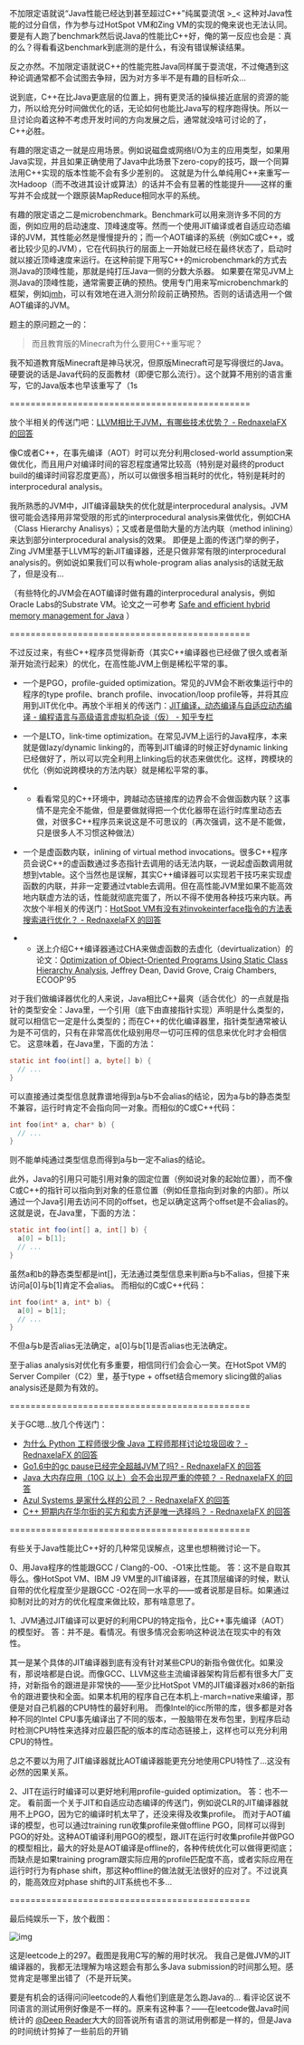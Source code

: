 不加限定语就说“Java性能已经达到甚至超过C++”纯属耍流氓 >_< 这种对Java性能的过分自信，作为参与过HotSpot VM和Zing VM的实现的俺来说也无法认同。
要是有人跑了benchmark然后说Java的性能比C++好，俺的第一反应也会是：真的么？得看看这benchmark到底测的是什么，有没有错误解读结果。

反之亦然。不加限定语就说C++的性能完胜Java同样属于耍流氓，不过俺遇到这种论调通常都不会试图去争辩，因为对方多半不是有趣的目标听众…

说到底，C++在比Java更底层的位置上，拥有更灵活的操纵接近底层的资源的能力，所以给充分时间做优化的话，无论如何也能比Java写的程序跑得快。所以一旦讨论向着这种不考虑开发时间的方向发展之后，通常就没啥可讨论的了，C++必胜。

有趣的限定语之一就是应用场景。例如说磁盘或网络I/O为主的应用类型，如果用Java实现，并且如果正确使用了Java中此场景下zero-copy的技巧，跟一个同算法用C++实现的版本性能不会有多少差别的。
这就是为什么单纯用C++来重写一次Hadoop（而不改进其设计或算法）的话并不会有显著的性能提升——这样的重写并不会成就一个跟原装MapReduce相同水平的系统。

有趣的限定语之二是microbenchmark。Benchmark可以用来测许多不同的方面，例如应用的启动速度、顶峰速度等。然而一个使用JIT编译或者自适应动态编译的JVM，其性能必然是慢慢提升的；而一个AOT编译的系统（例如C或C++，或者比较少见的JVM），它在代码执行的层面上一开始就已经在最终状态了，启动时就以接近顶峰速度来运行。在这种前提下用写C++的microbenchmark的方式去测Java的顶峰性能，那就是纯打压Java一侧的分数大杀器。
如果要在常见JVM上测Java的顶峰性能，通常需要正确的预热。使用专门用来写microbenchmark的框架，例如[jmh](https://link.zhihu.com/?target=http%3A//openjdk.java.net/projects/code-tools/jmh/)，可以有效地在进入测分阶段前正确预热。否则的话请选用一个做AOT编译的JVM。

题主的原问题之一的：

> 而且教育版的Minecraft为什么要用C++重写呢？

我不知道教育版Minecraft是神马状况，但原版Minecraft可是写得很烂的Java。硬要说的话是Java代码的反面教材（即便它那么流行）。这个就算不用别的语言重写，它的Java版本也早该重写了（1s

==============================================

放个半相关的传送门吧：[LLVM相比于JVM，有哪些技术优势？ - RednaxelaFX 的回答](https://www.zhihu.com/question/47819047/answer/108130984)

像C或者C++，在事先编译（AOT）时可以充分利用closed-world assumption来做优化，而且用户对编译时间的容忍程度通常比较高（特别是对最终的product build的编译时间容忍度更高），所以可以做很多相当耗时的优化，特别是耗时的interprocedural analysis。

我所熟悉的JVM中，JIT编译最缺失的优化就是interprocedural analysis。JVM很可能会选择用非常受限的形式的interprocedural analysis来做优化，例如CHA（Class Hierarchy Analisys）；又或者是借助大量的方法内联（method inlining）来达到部分interprocedural analysis的效果。
即便是上面的传送门举的例子，Zing JVM里基于LLVM写的新JIT编译器，还是只做非常有限的interprocedural analysis的。例如说如果我们可以有whole-program alias analysis的话就无敌了，但是没有…

（有些特化的JVM会在AOT编译时做有趣的interprocedural analysis，例如Oracle Labs的Substrate VM。论文之一可参考 [Safe and efficient hybrid memory management for Java](https://link.zhihu.com/?target=http%3A//dl.acm.org/authorize%3FN98614) ）

==============================================

不过反过来，有些C++程序员觉得新奇（其实C++编译器也已经做了很久或者渐渐开始流行起来）的优化，在高性能JVM上倒是稀松平常的事。

- 一个是PGO，profile-guided optimization。常见的JVM会不断收集运行中的程序的type profile、branch profile、invocation/loop profile等，并将其应用到JIT优化中。再放个半相关的传送门：[JIT编译，动态编译与自适应动态编译 - 编程语言与高级语言虚拟机杂谈（仮） - 知乎专栏](https://zhuanlan.zhihu.com/p/19977592)

- 一个是LTO，link-time optimization。在常见JVM上运行的Java程序，本来就是做lazy/dynamic linking的，而等到JIT编译的时候正好dynamic linking已经做好了，所以可以完全利用上linking后的状态来做优化。这样，跨模块的优化（例如说跨模块的方法内联）就是稀松平常的事。

- - 看看常见的C++环境中，跨越动态链接库的边界会不会做函数内联？这事情不是完全不能做，但是要做就得把一个优化器带在运行时库里动态去做，对很多C++程序员来说这是不可思议的（再次强调，这不是不能做，只是很多人不习惯这种做法）

- 一个是虚函数内联，inlining of virtual method invocations。很多C++程序员会说C++的虚函数通过多态指针去调用的话无法内联，一说起虚函数调用就想到vtable。这个当然也是误解，其实C++编译器可以实现若干技巧来实现虚函数的内联，并非一定要通过vtable去调用。但在高性能JVM里如果不能高效地内联虚方法的话，性能就彻底完蛋了，所以不得不使用各种技巧来内联。再次放个半相关的传送门：[HotSpot VM有没有对invokeinterface指令的方法表搜索进行优化？ - RednaxelaFX 的回答](https://www.zhihu.com/question/34846173/answer/60302017)

- - 送上介绍C++编译器通过CHA来做虚函数的去虚化（devirtualization）的论文：[Optimization of Object-Oriented Programs Using Static Class Hierarchy Analysis](https://link.zhihu.com/?target=http%3A//web.cs.ucla.edu/~palsberg/tba/papers/dean-grove-chambers-ecoop95.pdf), Jeffrey Dean, David Grove, Craig Chambers, ECOOP'95


对于我们做编译器优化的人来说，Java相比C++最爽（适合优化）的一点就是指针的类型安全：Java里，一个引用（底下由直接指针实现）声明是什么类型的，就可以相信它一定是什么类型的；而在C++的优化编译器里，指针类型通常被认为是不可信的，只有在非常高优化级别用尽一切可压榨的信息来优化时才会相信它。
这意味着，在Java里，下面的方法：

```java
static int foo(int[] a, byte[] b) {
  // ...
}
```

可以直接通过类型信息就靠谱地得到a与b不会alias的结论，因为a与b的静态类型不兼容，运行时肯定不会指向同一对象。而相似的C或C++代码：

```cpp
int foo(int* a, char* b) {
  // ...
}
```

则不能单纯通过类型信息而得到a与b一定不alias的结论。

此外，Java的引用只可能引用对象的固定位置（例如说对象的起始位置），而不像C或C++的指针可以指向到对象的任意位置（例如任意指向到对象的内部）。所以通过一个Java引用去访问不同的offset，也足以确定这两个offset是不会alias的。
这就是说，在Java里，下面的方法：

```java
static int foo(int[] a, int[] b) {
  a[0] = b[1];
  // ...
}
```

虽然a和b的静态类型都是int[]，无法通过类型信息来判断a与b不alias，但接下来访问a[0]与b[1]肯定不会alias。
而相似的C或C++代码：

```cpp
int foo(int* a, int* b) {
  a[0] = b[1];
  // ...
}
```

不但a与b是否alias无法确定，a[0]与b[1]是否alias也无法确定。

至于alias analysis对优化有多重要，相信同行们会会心一笑。在HotSpot VM的Server Compiler（C2）里，基于type + offset结合memory slicing做的alias analysis还是颇为有效的。

==============================================

关于GC嗯…放几个传送门：

- [为什么 Python 工程师很少像 Java 工程师那样讨论垃圾回收？ - RednaxelaFX 的回答](https://www.zhihu.com/question/38380754/answer/76278025)
- [Go1.6中的gc pause已经完全超越JVM了吗? - RednaxelaFX 的回答](https://www.zhihu.com/question/42353634/answer/94460053)
- [Java 大内存应用（10G 以上）会不会出现严重的停顿？ - RednaxelaFX 的回答](https://www.zhihu.com/question/35109537/answer/61379522)
- [Azul Systems 是家什么样的公司？ - RednaxelaFX 的回答](https://www.zhihu.com/question/24938498/answer/36055851)
- [C++ 短期内在华尔街的买方和卖方还是唯一选择吗？ - RednaxelaFX 的回答](https://www.zhihu.com/question/31602530/answer/53044262)



==============================================

有些关于Java性能比C++好的几种常见误解点，这里也想稍微讨论一下。

0、用Java程序的性能跟GCC / Clang的-O0、-O1来比性能。
答：这不是自取其辱么。像HotSpot VM、IBM J9 VM里的JIT编译器，在其顶层编译的时候，默认自带的优化程度至少是跟GCC -O2在同一水平的——或者说那是目标。如果通过抑制对比的对方的优化程度来做比较，那有啥意思了。

1、JVM通过JIT编译可以更好的利用CPU的特定指令，比C++事先编译（AOT）的模型好。
答：并不是。看情况。有很多情况会影响这种说法在现实中的有效性。

其一是某个具体的JIT编译器到底有没有针对某些CPU的新指令做优化。如果没有，那说啥都是白说。而像GCC、LLVM这些主流编译器架构背后都有很多大厂支持，对新指令的跟进是非常快的——至少比HotSpot VM的JIT编译器对x86的新指令的跟进要快和全面。如果本机用的程序自己在本机上-march=native来编译，那便是对自己机器的CPU特性的最好利用。
而像Intel的icc所带的库，很多都是对各种不同的Intel CPU事先编译出了不同的版本，一股脑带在发布包里，到程序启动时检测CPU特性来选择对应最匹配的版本的库动态链接上，这样也可以充分利用CPU的特性。

总之不要以为用了JIT编译器就比AOT编译器能更充分地使用CPU特性了…这没有必然的因果关系。

2、JIT在运行时编译可以更好地利用profile-guided optimization。
答：也不一定。
看前面一个关于JIT和自适应动态编译的传送门，例如说CLR的JIT编译器就用不上PGO，因为它的编译时机太早了，还没来得及收集profile。
而对于AOT编译的模型，也可以通过training run收集profile来做offline PGO，同样可以得到PGO的好处。这种AOT编译利用PGO的模型，跟JIT在运行时收集profile并做PGO的模型相比，最大的好处是AOT编译是offline的，各种传统优化可以做得更彻底；而缺点是如果training program跟实际应用的profile匹配度不高，或者实际应用在运行时行为有phase shift，那这种offline的做法就无法很好的应对了。不过说真的，能高效应对phase shift的JIT系统也不多…

==============================================

最后纯娱乐一下，放个截图：

![img](https://tva1.sinaimg.cn/large/0081Kckwgy1glswvjuijuj30k00psac0.jpg)

这是leetcode上的297。截图是我用C写的解的用时状况。
我自己是做JVM的JIT编译器的，我都无法理解为啥这题会有那么多Java submission的时间那么短。感觉肯定是哪里出错了（不是开玩笑。



要是有机会的话得问问leetcode的人看他们到底是怎么跑Java的…
看评论区说不同语言的测试用例好像是不一样的。原来有这种事？——在leetcode做Java时间统计的 [@Deep Reader](https://www.zhihu.com/people/8912dafb406e4e1bcd3d72efe026869e)大大的回答说所有语言的测试用例都是一样的，但是Java的时间统计剪掉了一些前后的开销